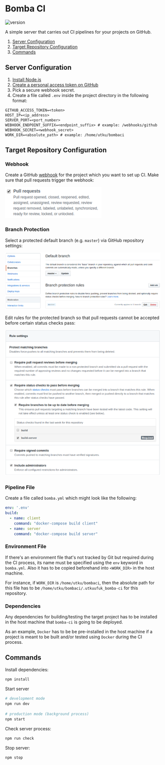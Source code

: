 # Bomba CI
![version](https://img.shields.io/badge/version-0.3.2-blue.svg?cacheSeconds=2592000)

A simple server that carries out CI pipelines for your projects on GitHub.

 1. [Server Configuration](#server-configuration)
 2. [Target Repository Configuration](#target-repository-configuration)
 3. [Commands](#commands)

## Server Configuration
 1. [Install Node.js](https://nodejs.org/en/)
 2. [Create a personal access token on GitHub](https://help.github.com/en/articles/creating-a-personal-access-token-for-the-command-line#creating-a-token)
 3. Pick a secure webhook secret.
 4. Create a file called `.env` inside the project directory in the following format:
   ``` env
   GITHUB_ACCESS_TOKEN=<token>
   HOST_IP=<ip_address>
   SERVER_PORT=<port_number>
   WEBHOOK_ENDPOINT_SUFFIX=<endpoint_suffix> # example: /webhooks/github
   WEBHOOK_SECRET=<webhook_secret>
   WORK_DIR=<absolute_path> # example: /home/utku/bombaci
   ```

## Target Repository Configuration
### Webhook
Create a GitHub [webhook](https://developer.github.com/webhooks/) for the project which you want to set up CI. Make sure that pull requests trigger the webhook:

![](images/webhook.png)

### Branch Protection
Select a protected default branch (e.g. `master`) via GitHub repository settings:

![](images/protected_branch.png)

Edit rules for the protected branch so that pull requests cannot be accepted before certain status checks pass:

![](images/rules.png)

### Pipeline File
Create a file called `bomba.yml` which might look like the following:
``` yml
env: '.env'
build: 
  - name: client
    command: "docker-compose build client"
  - name: server
    command: "docker-compose build server"
```

### Environment File
If there's an environment file that's not tracked by Git but required during the CI process, its name must be specified using the `env` keyword in `bomba.yml`. Also it has to be copied beforehand into `<WORK_DIR>` in the host machine.

For instance, if `WORK_DIR` is `/home/utku/bombaci`, then the absolute path for this file has to be `/home/utku/bombaci/.utkuufuk_bomba-ci` for this repository.

### Dependencies
Any dependencies for building/testing the target project has to be installed in the host machine that `bomba-ci` is going to be deployed. 

As an example, `Docker` has to be be pre-installed in the host machine if a project is meant to be built and/or tested using `Docker` during the CI process.

## Commands
Install dependencies:
``` sh
npm install
```

Start server
``` sh
# development mode
npm run dev

# production mode (background process)
npm start
```

Check server process:
``` sh
npm run check
```

Stop server:
``` sh
npm stop
```